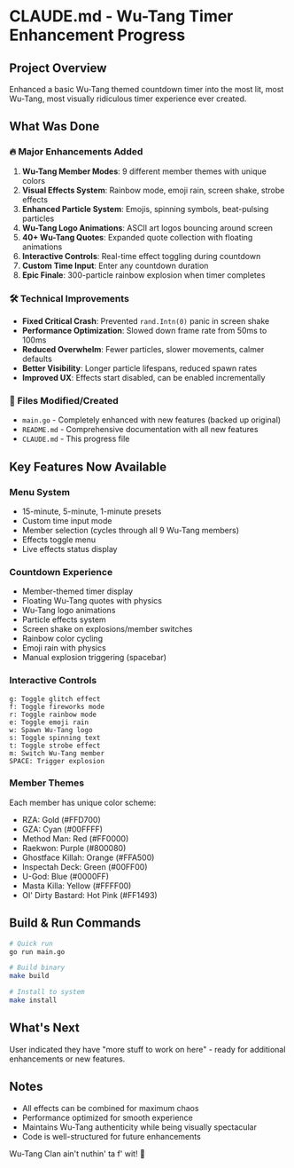 # CLAUDE.md - Wu-Tang Timer Enhancement Progress

## Project Overview
Enhanced a basic Wu-Tang themed countdown timer into the most lit, most Wu-Tang, most visually ridiculous timer experience ever created.

## What Was Done

### 🔥 Major Enhancements Added
1. **Wu-Tang Member Modes**: 9 different member themes with unique colors
2. **Visual Effects System**: Rainbow mode, emoji rain, screen shake, strobe effects
3. **Enhanced Particle System**: Emojis, spinning symbols, beat-pulsing particles
4. **Wu-Tang Logo Animations**: ASCII art logos bouncing around screen
5. **40+ Wu-Tang Quotes**: Expanded quote collection with floating animations
6. **Interactive Controls**: Real-time effect toggling during countdown
7. **Custom Time Input**: Enter any countdown duration
8. **Epic Finale**: 300-particle rainbow explosion when timer completes

### 🛠️ Technical Improvements
- **Fixed Critical Crash**: Prevented `rand.Intn(0)` panic in screen shake
- **Performance Optimization**: Slowed down frame rate from 50ms to 100ms
- **Reduced Overwhelm**: Fewer particles, slower movements, calmer defaults
- **Better Visibility**: Longer particle lifespans, reduced spawn rates
- **Improved UX**: Effects start disabled, can be enabled incrementally

### 📁 Files Modified/Created
- `main.go` - Completely enhanced with new features (backed up original)
- `README.md` - Comprehensive documentation with all new features
- `CLAUDE.md` - This progress file

## Key Features Now Available

### Menu System
- 15-minute, 5-minute, 1-minute presets
- Custom time input mode
- Member selection (cycles through all 9 Wu-Tang members)
- Effects toggle menu
- Live effects status display

### Countdown Experience
- Member-themed timer display
- Floating Wu-Tang quotes with physics
- Wu-Tang logo animations
- Particle effects system
- Screen shake on explosions/member switches
- Rainbow color cycling
- Emoji rain with physics
- Manual explosion triggering (spacebar)

### Interactive Controls
```
g: Toggle glitch effect
f: Toggle fireworks mode
r: Toggle rainbow mode
e: Toggle emoji rain
w: Spawn Wu-Tang logo
s: Toggle spinning text
t: Toggle strobe effect
m: Switch Wu-Tang member
SPACE: Trigger explosion
```

### Member Themes
Each member has unique color scheme:
- RZA: Gold (#FFD700)
- GZA: Cyan (#00FFFF) 
- Method Man: Red (#FF0000)
- Raekwon: Purple (#800080)
- Ghostface Killah: Orange (#FFA500)
- Inspectah Deck: Green (#00FF00)
- U-God: Blue (#0000FF)
- Masta Killa: Yellow (#FFFF00)
- Ol' Dirty Bastard: Hot Pink (#FF1493)

## Build & Run Commands
```bash
# Quick run
go run main.go

# Build binary
make build

# Install to system
make install
```

## What's Next
User indicated they have "more stuff to work on here" - ready for additional enhancements or new features.

## Notes
- All effects can be combined for maximum chaos
- Performance optimized for smooth experience
- Maintains Wu-Tang authenticity while being visually spectacular
- Code is well-structured for future enhancements

Wu-Tang Clan ain't nuthin' ta f' wit! 🐉